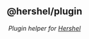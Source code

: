 <h2 align="center">@hershel/plugin</h2>

<p align="center">
  <em>Plugin helper for <a href="https://github.com/hershel/hershel">Hershel</a></em>
</p>
